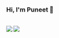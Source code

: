 ### Hi, I'm Puneet 👋

<br>
<a href="https://cpanato.dev">
  <img align="left" src="https://github-readme-stats.vercel.app/api?username=PuneetPunamiya&show_icons=true&theme=dracula" />
</a>
<a href="https://cpanato.dev">
  <img align="left" src="https://github-readme-stats.vercel.app/api/top-langs/?username=PuneetPunamiya&hide=html,css&langs_count=10&theme=dracula" />
</a>

<!--
**PuneetPunamiya/PuneetPunamiya** is a ✨ _special_ ✨ repository because its `README.md` (this file) appears on your GitHub profile.

Here are some ideas to get you started:

- 🔭 I’m currently working on ...
- 🌱 I’m currently learning ...
- 👯 I’m looking to collaborate on ...
- 🤔 I’m looking for help with ...
- 💬 Ask me about ...
- 📫 How to reach me: ...
- 😄 Pronouns: ...
- ⚡ Fun fact: ...
-->
